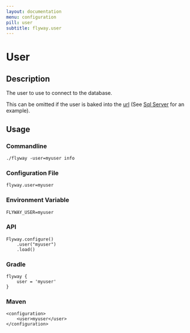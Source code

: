 ```yaml
---
layout: documentation
menu: configuration
pill: user
subtitle: flyway.user
---
```


# User

## Description
The user to use to connect to the database.

This can be omitted if the user is baked into the [url](/documentation/configuration/url) (See [Sql Server](/documentation/database/sqlserver#windows-authentication) for an example).

## Usage

### Commandline
```
./flyway -user=myuser info
```

### Configuration File
```
flyway.user=myuser
```

### Environment Variable
```
FLYWAY_USER=myuser
```

### API
```
Flyway.configure()
    .user("myuser")
    .load()
```

### Gradle
```
flyway {
    user = 'myuser'
}
```

### Maven
```
<configuration>
    <user>myuser</user>
</configuration>
```